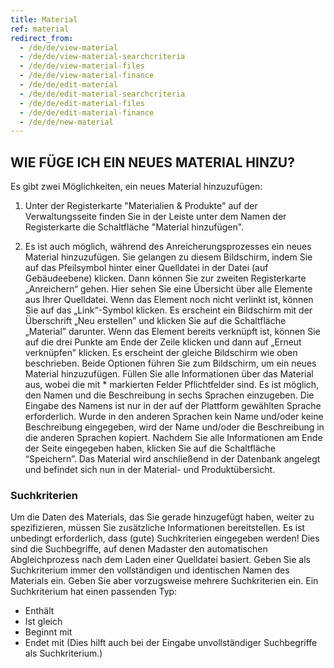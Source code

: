 ```yaml
---
title: Material
ref: material
redirect_from:
  - /de/de/view-material
  - /de/de/view-material-searchcriteria
  - /de/de/view-material-files
  - /de/de/view-material-finance
  - /de/de/edit-material
  - /de/de/edit-material-searchcriteria
  - /de/de/edit-material-files
  - /de/de/edit-material-finance
  - /de/de/new-material
---
```


## WIE FÜGE ICH EIN NEUES MATERIAL HINZU?
Es gibt zwei Möglichkeiten, ein neues Material hinzuzufügen:

1.	Unter der Registerkarte "Materialien & Produkte" auf der Verwaltungsseite finden Sie in der Leiste unter dem Namen der Registerkarte die Schaltfläche "Material hinzufügen".

2.	Es ist auch möglich, während des Anreicherungsprozesses ein neues Material hinzuzufügen. Sie gelangen zu diesem Bildschirm, indem Sie auf das Pfeilsymbol hinter einer Quelldatei in der Datei (auf Gebäudeebene) klicken. Dann können Sie zur zweiten Registerkarte „Anreichern“ gehen. Hier sehen Sie eine Übersicht über alle Elemente aus Ihrer Quelldatei. Wenn das Element noch nicht verlinkt ist, können Sie auf das „Link“-Symbol klicken. Es erscheint ein Bildschirm mit der Überschrift „Neu erstellen” und klicken Sie auf die Schaltfläche „Material” darunter. Wenn das Element bereits verknüpft ist, können Sie auf die drei Punkte am Ende der Zeile klicken und dann auf „Erneut verknüpfen” klicken. Es erscheint der gleiche Bildschirm wie oben beschrieben.
Beide Optionen führen Sie zum Bildschirm, um ein neues Material hinzuzufügen. Füllen Sie alle Informationen über das Material aus, wobei die mit * markierten Felder Pflichtfelder sind. Es ist möglich, den Namen und die Beschreibung in sechs Sprachen einzugeben. Die Eingabe des Namens ist nur in der auf der Plattform gewählten Sprache erforderlich. Wurde in den anderen Sprachen kein Name und/oder keine Beschreibung eingegeben, wird der Name und/oder die Beschreibung in die anderen Sprachen kopiert. Nachdem Sie alle Informationen am Ende der Seite eingegeben haben, klicken Sie auf die Schaltfläche “Speichern”. Das Material wird anschließend in der Datenbank angelegt und befindet sich nun in der Material- und Produktübersicht.

### Suchkriterien ###
Um die Daten des Materials, das Sie gerade hinzugefügt haben, weiter zu spezifizieren, müssen Sie zusätzliche Informationen bereitstellen. Es ist unbedingt erforderlich, dass (gute) Suchkriterien eingegeben werden! Dies sind die Suchbegriffe, auf denen Madaster den automatischen Abgleichprozess nach dem Laden einer Quelldatei basiert. Geben Sie als Suchkriterium immer den vollständigen und identischen Namen des Materials ein. Geben Sie aber vorzugsweise mehrere Suchkriterien ein. Ein Suchkriterium hat einen passenden Typ:
- Enthält
- Ist gleich
- Beginnt mit
- Endet mit (Dies hilft auch bei der Eingabe unvollständiger Suchbegriffe als Suchkriterium.)